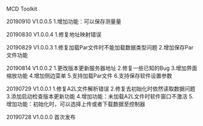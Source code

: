 MCD Toolkit

20190910 V1.0.0.5
1.增加功能：可以保存测量量

20190830 V1.0.0.4
1.修复地址映射错误

20190829 V1.0.0.3
1.修复加载Par文件时不能加载数据类型问题
2.增加保存Par文件功能

20190814 V1.0.0.2
1.更改版本更新服务器地址
2.修复一些已知的Bug
3.增加界面缩放功能
4.增加侧边菜单
5.支持加载Par文件
6.支持保存软件设置参数

20190729 V1.0.0.1
1.修复A2L文件解析错误
2.修复去初始化时依然读取数据问题
3.添加启动检查版本更新功能
4.增加功能：未加载A2L文件时软件窗口不激活
5.增加功能：初始化时，可以选择上传或者下载数据至控制器

20190728 V1.0.0.0
首次发布